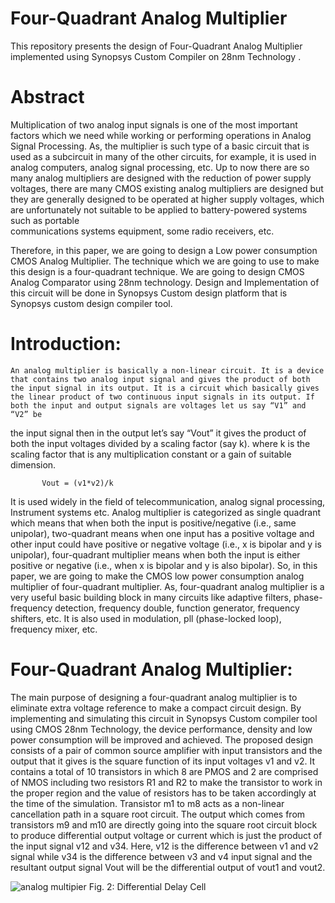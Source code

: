 # Four-Quadrant Analog Multiplier
This repository presents the design of Four-Quadrant Analog Multiplier implemented using Synopsys Custom Compiler on 28nm Technology .

# Abstract
   Multiplication of two analog input signals is one of the most important factors which we need while working or performing operations in Analog Signal Processing. As, the
   multiplier is such type of a basic circuit that is used as a subcircuit in many of the other circuits, for example, it is used in analog computers, analog signal processing,
   etc. Up to now there are so many analog multipliers are designed with the reduction of power supply voltages, there are many CMOS existing analog multipliers are designed but 
   they are generally designed to be operated at higher supply voltages, which are unfortunately not suitable to be applied to battery-powered systems such as portable  
   communications systems equipment, some radio receivers, etc. 
   
   Therefore, in this paper, we are going to design a Low power consumption CMOS Analog Multiplier. The technique which we are going to use to make this design is a four-quadrant 
   technique. We are going to design CMOS Analog Comparator using 28nm technology. Design and Implementation of this circuit will be done in Synopsys Custom design platform that 
   is Synopsys custom design compiler tool.
   
# Introduction:
    An analog multiplier is basically a non-linear circuit. It is a device that contains two analog input signal and gives the product of both the input signal in its output. It is a circuit which basically gives the linear product of two continuous input signals in its output. If both the input and output signals are voltages let us say “V1” and “V2” be
the input signal then in the output let’s say “Vout” it gives the product of both the input voltages divided by a scaling factor (say k). where k is the scaling factor that is 
any multiplication constant or a gain of suitable dimension.


           Vout = (v1*v2)/k

   It is used widely in the field of telecommunication, analog signal processing, Instrument systems etc. Analog multiplier is categorized as single quadrant which means that when
both the input is positive/negative (i.e., same unipolar), two-quadrant means when one input has a positive voltage and other input could have positive or negative voltage (i.e., 
x is bipolar and y is unipolar), four-quadrant multiplier means when both the input is either positive or negative (i.e., when x is bipolar and y is also bipolar). 
So, in this paper, we are going to make the CMOS low power consumption analog multiplier of four-quadrant multiplier. As, four-quadrant analog multiplier is a very useful basic
building block in many circuits like adaptive filters, phase-frequency detection, frequency double, function generator, frequency shifters, etc. It is also used in modulation, pll
(phase-locked loop), frequency mixer, etc.

# Four-Quadrant Analog Multiplier:

   The main purpose of designing a four-quadrant analog multiplier is to eliminate extra voltage reference to make a compact circuit design. By implementing and simulating this
circuit in Synopsys Custom compiler tool using CMOS 28nm Technology, the device performance, density and low power consumption will be improved and achieved. The proposed design
consists of a pair of common source amplifier with input transistors and the output that it gives is the square function of its input voltages v1 and v2. It contains a total of
10 transistors in which 8 are PMOS and 2 are comprised of NMOS including two resistors R1 and R2 to make the transistor to work in the proper region and the value of resistors
has to be taken accordingly at the time of the simulation.  Transistor m1 to m8 acts as a non-linear cancellation path in a square root circuit. The output which comes from
transistors m9 and m10 are directly going into the square root circuit block to produce differential output voltage or current which is just the product of the input signal v12
and v34. Here, v12 is the difference between v1 and v2 signal while v34 is the difference between v3 and v4 input signal and the resultant output signal Vout will be the
differential output of vout1 and vout2.

  ![analog multipier](https://user-images.githubusercontent.com/90523478/155011823-c72c46ea-1cf8-4c27-8211-9dcab0887217.jpg)
  Fig. 2: Differential Delay Cell




